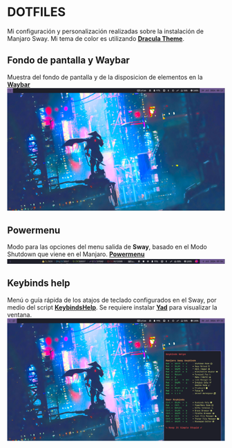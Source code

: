 # DOTFILES
Mi configuración y personalización realizadas sobre la instalación de Manjaro Sway. Mi tema de color es utilizando [**Dracula Theme**](https://draculatheme.com/).

## Fondo de pantalla y Waybar
Muestra del fondo de pantalla y de la disposicion de elementos en la [**Waybar**](waybar/.config/waybar/config.jsonc)<br>
![](waybar.png)

## Powermenu
Modo para las opciones del menu salida de **Sway**, basado en el Modo Shutdown que viene en el Manjaro. [**Powermenu**](sway/.config/sway/modes.d/powermenu)<br>
![](powermenu.png)

## Keybinds help 
Menú o guía rápida de los atajos de teclado configurados en el Sway, por medio del script [**KeybindsHelp**](sway/.config/sway/scripts.d/KeybindsHelp.sh). 
Se requiere instalar [**Yad**](https://yad-guide.ingk.se/) para visualizar la ventana.<br>
![](keybindshelp.png)
